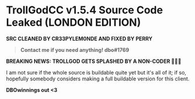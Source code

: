 # TrollGodCC v1.5.4 Source Code Leaked (LONDON EDITION)

**SRC CLEANED BY CR33PYLEM0NDE AND FIXED BY PERRY**

> **Contact me if you need anything! dbo#1769**

 
**BREAKING NEWS: TROLLGOD GETS SPLASHED BY A NON-CODER 🤯🤯🤯**

I am not sure if the whole source is buildable quite yet but it's all of it; if so, hopefully somebody considers making a full buildable version for this client.

**DBOwinnings out <3**
